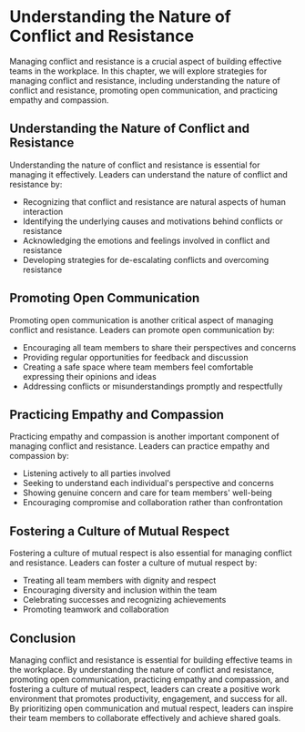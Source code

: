 Understanding the Nature of Conflict and Resistance
================================================================================================

Managing conflict and resistance is a crucial aspect of building effective teams in the workplace. In this chapter, we will explore strategies for managing conflict and resistance, including understanding the nature of conflict and resistance, promoting open communication, and practicing empathy and compassion.

Understanding the Nature of Conflict and Resistance
---------------------------------------------------

Understanding the nature of conflict and resistance is essential for managing it effectively. Leaders can understand the nature of conflict and resistance by:

* Recognizing that conflict and resistance are natural aspects of human interaction
* Identifying the underlying causes and motivations behind conflicts or resistance
* Acknowledging the emotions and feelings involved in conflict and resistance
* Developing strategies for de-escalating conflicts and overcoming resistance

Promoting Open Communication
----------------------------

Promoting open communication is another critical aspect of managing conflict and resistance. Leaders can promote open communication by:

* Encouraging all team members to share their perspectives and concerns
* Providing regular opportunities for feedback and discussion
* Creating a safe space where team members feel comfortable expressing their opinions and ideas
* Addressing conflicts or misunderstandings promptly and respectfully

Practicing Empathy and Compassion
---------------------------------

Practicing empathy and compassion is another important component of managing conflict and resistance. Leaders can practice empathy and compassion by:

* Listening actively to all parties involved
* Seeking to understand each individual's perspective and concerns
* Showing genuine concern and care for team members' well-being
* Encouraging compromise and collaboration rather than confrontation

Fostering a Culture of Mutual Respect
-------------------------------------

Fostering a culture of mutual respect is also essential for managing conflict and resistance. Leaders can foster a culture of mutual respect by:

* Treating all team members with dignity and respect
* Encouraging diversity and inclusion within the team
* Celebrating successes and recognizing achievements
* Promoting teamwork and collaboration

Conclusion
----------

Managing conflict and resistance is essential for building effective teams in the workplace. By understanding the nature of conflict and resistance, promoting open communication, practicing empathy and compassion, and fostering a culture of mutual respect, leaders can create a positive work environment that promotes productivity, engagement, and success for all. By prioritizing open communication and mutual respect, leaders can inspire their team members to collaborate effectively and achieve shared goals.
